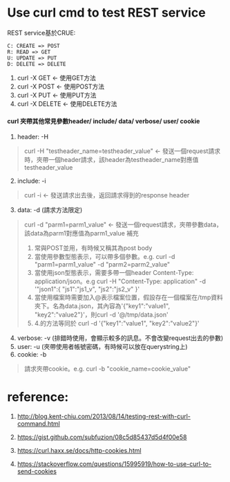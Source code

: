 # Use curl cmd to test REST service
REST service基於CRUE:
```
C: CREATE => POST
R: READ => GET
U: UPDATE => PUT
D: DELETE => DELETE
```
1. curl -X GET <- 使用GET方法
2. curl -X POST <- 使用POST方法
3. curl -X PUT <- 使用PUT方法
4. curl -X DELETE <- 使用DELETE方法

#### curl 夾帶其他常見參數header/ include/ data/ verbose/ user/ cookie
1. header: -H
> curl -H "testheader_name=testheader_value" <- 發送一個request請求時，夾帶一個header請求，該header為testheader_name對應值testheader_value
2. include: -i
> curl -i <- 發送請求出去後，返回請求得到的response header
3. data: -d (請求方法限定)
> curl -d "parm1=parm1_value" <- 發送一個request請求，夾帶參數data，該data為parm1對應值為parm1_value
> 補充
> 1. 常與POST並用，有時候又稱其為post body
> 2. 當使用參數型態表示，可以帶多個參數。e.g. curl -d "parm1=parm1_value" -d "parm2=parm2_value"
> 3. 當使用json型態表示，需要多帶一個header Content-Type: application/json。e.g curl -H "Content-Type: application" -d '"json1":{ "js1":"js1_v", "js2":"js2_v" }'
> 4. 當使用檔案時需要加入@表示檔案位置，假設存在一個檔案在/tmp資料夾下。名為data.json，其內容為'{"key1":"value1", "key2":"value2"}'，則curl -d '@/tmp/data.json'
> 5. 4.的方法等同於 curl -d '{"key1":"value1", "key2":"value2"}'
4. verbose: -v (排錯時使用，會顯示較多的訊息。不會改變request出去的參數)
5. user: -u (夾帶使用者帳號密碼，有時候可以放在querystring上)
6. cookie: -b
> 請求夾帶cookie。e.g. curl -b "cookie_name=cookie_value"


# reference:
1. http://blog.kent-chiu.com/2013/08/14/testing-rest-with-curl-command.html
2. https://gist.github.com/subfuzion/08c5d85437d5d4f00e58

3. https://curl.haxx.se/docs/http-cookies.html
4. https://stackoverflow.com/questions/15995919/how-to-use-curl-to-send-cookies
